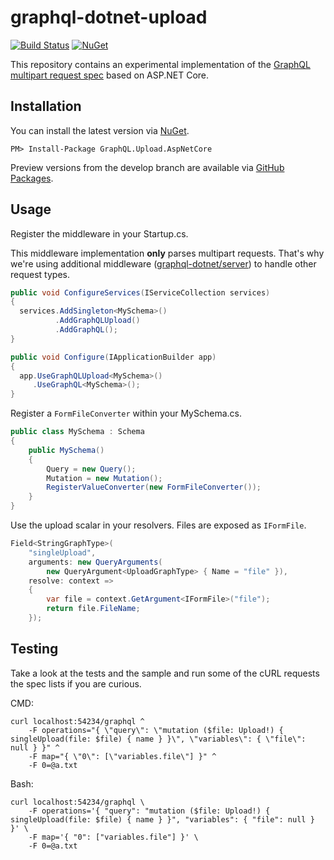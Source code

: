# graphql-dotnet-upload

[![Build Status](https://dev.azure.com/lassahn/graphql-dotnet-upload/_apis/build/status/JannikLassahn.graphql-dotnet-upload?branchName=master)](https://dev.azure.com/lassahn/graphql-dotnet-upload/_build/latest?definitionId=1&branchName=master)
[![NuGet](https://img.shields.io/nuget/v/GraphQL.Upload.AspNetCore.svg?style=flat)](https://www.nuget.org/packages/GraphQL.Upload.AspNetCore/)

This repository contains an experimental implementation of the [GraphQL multipart request spec](https://github.com/jaydenseric/graphql-multipart-request-spec) based on ASP.NET Core.

## Installation
You can install the latest version via [NuGet](https://www.nuget.org/packages/GraphQL.Upload.AspNetCore/).
```
PM> Install-Package GraphQL.Upload.AspNetCore
```
Preview versions from the develop branch are available via [GitHub Packages](https://github.com/JannikLassahn/graphql-dotnet-upload/packages).

## Usage

Register the middleware in your Startup.cs.

This middleware implementation **only** parses multipart requests. That's why we're using additional middleware ([graphql-dotnet/server](https://github.com/graphql-dotnet/server)) to handle other request types.
```csharp
public void ConfigureServices(IServiceCollection services)
{
  services.AddSingleton<MySchema>()
          .AddGraphQLUpload()
          .AddGraphQL();
}

public void Configure(IApplicationBuilder app)
{
  app.UseGraphQLUpload<MySchema>()
     .UseGraphQL<MySchema>();
}
```

Register a `FormFileConverter` within your MySchema.cs.
```csharp
public class MySchema : Schema
{
    public MySchema()
    {
        Query = new Query();
        Mutation = new Mutation();
        RegisterValueConverter(new FormFileConverter());
    }
}
```

Use the upload scalar in your resolvers. Files are exposed as `IFormFile`. 
```csharp
Field<StringGraphType>(
    "singleUpload",
    arguments: new QueryArguments(
        new QueryArgument<UploadGraphType> { Name = "file" }),
    resolve: context =>
    {
        var file = context.GetArgument<IFormFile>("file");
        return file.FileName;
    });
```

## Testing
Take a look at the tests and the sample and run some of the cURL requests the spec lists if you are curious.

CMD:
```shell
curl localhost:54234/graphql ^
	-F operations="{ \"query\": \"mutation ($file: Upload!) { singleUpload(file: $file) { name } }\", \"variables\": { \"file\": null } }" ^
	-F map="{ \"0\": [\"variables.file\"] }" ^
	-F 0=@a.txt
```
Bash:
```shell
curl localhost:54234/graphql \
	-F operations='{ "query": "mutation ($file: Upload!) { singleUpload(file: $file) { name } }", "variables": { "file": null } }' \
	-F map='{ "0": ["variables.file"] }' \
	-F 0=@a.txt
```
